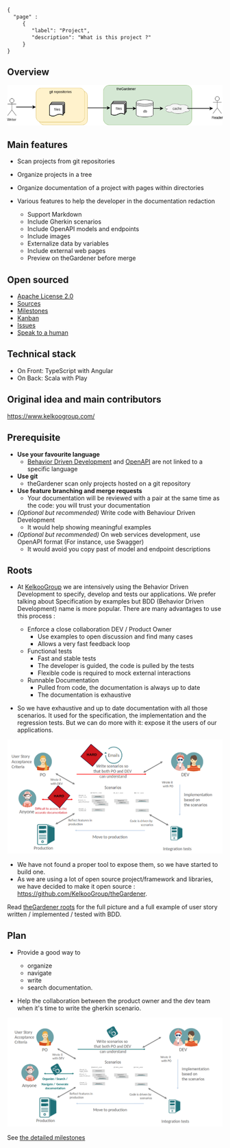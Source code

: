 ```thegardener
{
  "page" :
     {
        "label": "Project",
        "description": "What is this project ?"
     }
}
```



## Overview

![Architecture](assets/images/theGardener_architecture.png)

## Main features

- Scan projects from git repositories
- Organize projects in a tree
- Organize documentation of a project with pages within directories
- Various features to help the developer in the documentation redaction

   - Support Markdown
   - Include Gherkin scenarios
   - Include OpenAPI models and endpoints
   - Include images
   - Externalize data by variables
   - Include external web pages
   - Preview on theGardener before merge 
     

## Open sourced

- [Apache License 2.0](https://github.com/KelkooGroup/theGardener/blob/master/LICENSE)
- [Sources](https://github.com/KelkooGroup/theGardener)
- [Milestones](https://github.com/KelkooGroup/theGardener/milestones?direction=asc&sort=title)
- [Kanban](https://github.com/KelkooGroup/theGardener/projects/1)
- [Issues](https://github.com/KelkooGroup/theGardener/issues)
- [Speak to a human](https://discordapp.com/channels/417704230531366923/417704230976225281)

## Technical stack

- On Front: TypeScript with Angular
- On Back: Scala with Play

## Original idea and main contributors

https://www.kelkoogroup.com/

## Prerequisite


 - **Use your favourite language** 
   - [Behavior Driven Development](https://cucumber.io/docs/bdd/) and [OpenAPI](https://swagger.io/docs/specification/about/) are not linked to a specific language
 - **Use git** 
   - theGardener scan only projects hosted on a git repository
 - **Use feature branching and merge requests**
   - Your documentation will be reviewed with a pair at the same time as the code: you will trust your documentation  
 - _(Optional but recommended)_ Write code with Behaviour Driven Development
   - It would help showing meaningful examples
 - _(Optional but recommended)_ On web services development, use OpenAPI format (For instance, use Swagger) 
   - It would avoid you copy past of model and endpoint descriptions




## Roots

- At [KelkooGroup](https://www.kelkoogroup.com/) we are intensively using the Behavior Driven Development to specify, develop and tests our applications.  We prefer talking about Specification by examples but BDD (Behavior Driven Development) name is more popular. There are many advantages to use this process :   

  - Enforce a close collaboration DEV / Product Owner
    - Use examples to open discussion and find many cases
    - Allows a very fast feedback loop
  - Functional tests
    - Fast and stable tests
    - The developer is guided, the code is pulled by the tests
    - Flexible code is required to mock external interactions
  - Runnable Documentation
    - Pulled from code, the documentation is always up to date
    - The documentation is exhaustive 

- So we have exhaustive and up to date documentation with all those scenarios. It used for the specification, the implementation and the regression tests. But we can do more with it: expose it the users of our applications.


![Without theGardener](assets/images/bdd_worflow_without_the_gardener.png)

- We have not found a proper tool to expose them, so we have started to build one.
- As we are using a lot of open source project/framework and libraries, we have decided to make it open source : https://github.com/KelkooGroup/theGardener.


Read [theGardener roots](assets/decks/src/theGardener_roots.pdf) for the full picture and a full example of user story written / implemented / tested with BDD.

    
## Plan

- Provide a good way to 
   - organize
   - navigate
   - write
   - search documentation. 
   
- Help the collaboration between the product owner and the dev team when it's time to write the gherkin scenario.

![With theGardener](assets/images/bdd_worflow_with_the_gardener.png)


See [the detailed milestones](https://github.com/KelkooGroup/theGardener/milestones?direction=asc&sort=title&state=open)

 





